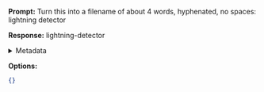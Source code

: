 **Prompt:**
Turn this into a filename of about 4 words, hyphenated, no spaces: lightning detector

**Response:**
lightning-detector

<details><summary>Metadata</summary>

- Duration: 926 ms
- Datetime: 2023-09-23T21:26:31.783232
- Model: gpt-3.5-turbo-0613

</details>

**Options:**
```json
{}
```

